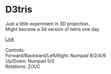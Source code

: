 # D3tris

Just a little experiment in 3D projection.<br />
Might become a 3d version of tetris one day

<a href="https://nialvo.github.io/D3tris/">Link</a><br/><br/>
Controls:<br/>
Forward/Backward/Left/Right: Numpad 8/2/4/6<br />
Up/Down: Numpad 5/0 <br/>
Rotations: Z/X/C<br/>
